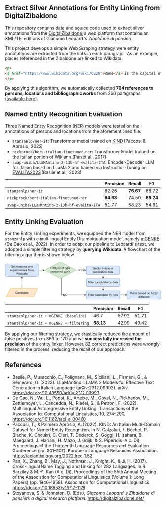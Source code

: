 ## Extract Silver Annotations for Entity Linking from DigitalZibaldone

This repository contains data and source code used to extract silver annotations from the [DigitalZibaldone](https://digitalzibaldone.net/), a web platform that contains an XML/TEI editions of Giacomo Leopardi's *Zibaldone 
di pensieri*.

This project develops a simple Web Scraping strategy were entity annotations are extracted from the links in each 
paragraph. As an example, places referenced in the Zibaldone are linked to Wikidata. 

```html
<p> 
<a href="https://www.wikidata.org/wiki/Q220">Rome</a> is the capital of <a href="https://www.wikidata.org/wiki/Q38">Italy</a>.
</p>
```
By applying this algorithm, we automatically collected **764 references to persons, locations and bibliographic works** 
from 260 paragraphs ([available here](data/annotations_23.csv)). 

## Named Entity Recognition Evaluation

Three Named Entity Recognition (NER) models were tested on the annotations of persons and locations from the aforementioned file:
* `stanzanlp/ner-it`: Transformer model trained on [KIND](https://github.com/dhfbk/KIND) (Paccosi & Aprosio, 2022)
* `nickprock/bert-italian-finetuned-ner`: Transformer Model trained on the Italian portion of [Wikiann](https://paperswithcode.com/dataset/wikiann-1) (Pan et al., 2017)
* `swap-uniba/LLaMAntino-2-13b-hf-evalita-ITA`: Encoder-Decoder LLM for Italian based on LLaMa 2 and trained via 
  Instruction-Tuning on [EVALITA2023](https://www.evalita.it/campaigns/evalita-2023/) (Basile et al., 2023)

|                                          | Precision | Recall    | F1        |
|------------------------------------------|-----------|-----------|-----------|
| `stanzanlp/ner-it`                       | 62.26     | **76.67** | 68.72     |
| `nickprock/bert-italian-finetuned-ner`      | **64.68** | 74.50     | **69.24** |
| `swap-uniba/LLaMAntino-2-13b-hf-evalita-ITA`      | 51.77     | 58.23     | 54.81     |


## Entity Linking Evaluation

For the Entity Linking experiments, we equipped the NER model from `stanzanlp` with a multilingual Entity 
Disambiguation model, namely [mGENRE](https://github.com/facebookresearch/GENRE) (De Cao et al., 2022).
In order to adapt our pipeline to Leopardi's text, we adopted a simple filtering strategy by **querying Wikidata**. 
A flowchart of the filtering algorithm is shown below. 

![Illustration of the filtering approach used in this repository.](docs/filtering_algo.png)


|                                                   | Precision | Recall | F1    |
|---------------------------------------------------|-----------|--------|-------|
| `stanzanlp/ner-it + mGENRE (baseline)`            | 46.7      | 57.92  | 51.71 |
| `stanzanlp/ner-it + mGENRE + filtering` | **58.13** | 42.99  | 49.42 |

By applying our filtering strategy, we drastically reduced the amount of false positives from 363 to 170 and we 
**successfully increased the precision** of the entity linker. However, 82 correct predictions were wrongly filtered in 
the process, reducing the recall of our approach. 

## References

* Basile, P., Musacchio, E., Polignano, M., Siciliani, L., Fiameni, G., & Semeraro, G. (2023). LLaMAntino: LLaMA 2 Models for Effective Text Generation in Italian Language (arXiv:2312.09993). arXiv. https://doi.org/10.48550/arXiv.2312.09993
* De Cao, N., Wu, L., Popat, K., Artetxe, M., Goyal, N., Plekhanov, M., Zettlemoyer, L., Cancedda, N., Riedel, S., & 
Petroni, F. (2022). Multilingual Autoregressive Entity Linking. Transactions of the Association for Computational Linguistics, 10, 274–290. https://doi.org/10.1162/tacl_a_00460
* Paccosi, T., & Palmero Aprosio, A. (2022). KIND: An Italian Multi-Domain Dataset for Named Entity Recognition. In N. Calzolari, F. Béchet, P. Blache, K. Choukri, C. Cieri, T. Declerck, S. Goggi, H. Isahara, B. Maegaard, J. Mariani, H. Mazo, J. Odijk, & S. Piperidis (A c. Di), Proceedings of the Thirteenth Language Resources and Evaluation Conference (pp. 501–507). European Language Resources Association. https://aclanthology.org/2022.lrec-1.52
* Pan, X., Zhang, B., May, J., Nothman, J., Knight, K., & Ji, H. (2017). Cross-lingual Name Tagging and Linking for 282 Languages. In R. Barzilay & M.-Y. Kan (A c. Di), Proceedings of the 55th Annual Meeting of the Association for Computational Linguistics (Volume 1: Long Papers) (pp. 1946–1958). Association for Computational Linguistics. https://doi.org/10.18653/v1/P17-1178
* Stoyanova, S. & Johnston, B. (Eds.), *Giacomo Leopardi's Zibaldone di pensieri: a digital research platform*. https://digitalzibaldone.net/